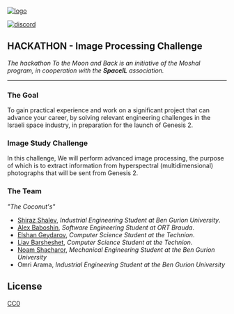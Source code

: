 [![logo]](#)

[![discord]](https://discord.gg/w8cYq5R6)

## HACKATHON - Image Processing Challenge
_The hackathon To the Moon and Back is an initiative of the Moshal program,
in cooperation with the **SpaceIL** association._


---
### The Goal

To gain practical experience and work on a significant project that can advance your career, by solving relevant engineering challenges in the Israeli space industry, in preparation for the launch of Genesis 2.

### Image Study Challenge

In this challenge, We will perform advanced image processing, the purpose of which is to extract information from hyperspectral (multidimensional) photographs that will be sent from Genesis 2.

### The Team

_"The Coconut's"_


- [Shiraz Shalev](https://github.com/shirazshalev), _Industrial Engineering Student at Ben Gurion University_.
- [Alex Baboshin](https://github.com/AxFISR), _Software Engineering Student at ORT Brauda_.
- [Elshan Geydarov](https://github.com/TTuT6yJI), _Computer Science Student at the Technion_. 
- [Liav Barsheshet](https://github.com/liavbarsheshet), _Computer Science Student at the Technion_.
- [Noam Shacharor](https://github.com/noamshac), _Mechanical Engineering Student at the Ben Gurion University_
- Omri Arama, _Industrial Engineering Student at the Ben Gurion University_

## License

[CC0](LICENSE)

[discord]: https://img.shields.io/discord/1037417733563875359?label=Discord%20Server&logo=Discord&logoColor=%235662F6&style=social
[logo]: https://lh3.googleusercontent.com/pjvwaoK3NDsIKPDY_4fgtZ34VpJGpjINNcMfirRGi0-IoPeNLcbN-wFm2SVkCJTy7l32br7VjW9MF8XarIQmMaOXisLKk7udZsoy00YYHaWn1APDix2982gHoXx8NIHoY4tzJveCqw=w2400
